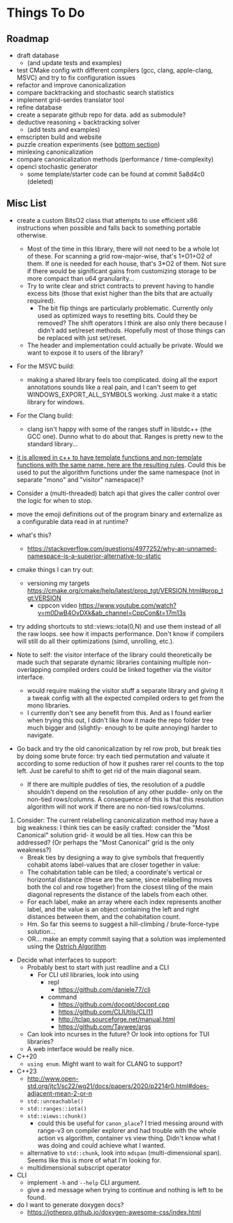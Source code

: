 # Things To Do

## Roadmap

- draft database
  - (and update tests and examples)
- test CMake config with different compilers (gcc, clang, apple-clang, MSVC) and try to fix configuration issues
- refactor and improve canonicalization
- compare backtracking and stochastic search statistics
- implement grid-serdes translator tool
- refine database
- create a separate github repo for data. add as submodule?
- deductive reasoning + backtracking solver
  - (add tests and examples)
- emscripten build and website
- puzzle creation experiments (see [bottom section](#interesting-questions-for-further-research))
- minlexing canonicalization
- compare canonicalization methods (performance / time-complexity)
- opencl stochastic generator
  - some template/starter code can be found at commit 5a8d4c0 (deleted)

## Misc List

- create a custom BitsO2 class that attempts to use efficient x86 instructions when possible and falls back to something portable otherwise.
  - Most of the time in this library, there will not need to be a whole lot of these. For scanning a grid row-major-wise, that's 1+O1+O2 of them. If one is needed for each house, that's 3*O2 of them. Not sure if there would be significant gains from customizing storage to be more compact than u64 granularity...
  - Try to write clear and strict contracts to prevent having to handle excess bits (those that exist higher than the bits that are actually required).
    - The bit flip things are particularly problematic. Currently only used as optimized ways to resetting bits. Could they be removed? The shift operators I think are also only there because I didn't add set/reset methods. Hopefully most of those things can be replaced with just set/reset.
  - The header and implementation could actually be private. Would we want to expose it to users of the library?

- For the MSVC build:
  - making a shared library feels too complicated. doing all the export annotations sounds like a real pain, and I can't seem to get WINDOWS_EXPORT_ALL_SYMBOLS working. Just make it a static library for windows.
- For the Clang build:
  - clang isn't happy with some of the ranges stuff in libstdc++ (the GCC one). Dunno what to do about that. Ranges is pretty new to the standard library...

- [it is allowed in c++ to have template functions and non-template functions with the same name. here are the resulting rules](https://stackoverflow.com/a/16865452/11107541). Could this be used to put the algorithm functions under the same namespace (not in separate "mono" and "visitor" namespace)?

- Consider a (multi-threaded) batch api that gives the caller control over the logic for when to stop.

- move the emoji definitions out of the program binary and externalize as a configurable data read in at runtime?

- what's this?
  - https://stackoverflow.com/questions/4977252/why-an-unnamed-namespace-is-a-superior-alternative-to-static

- cmake things I can try out:
  - versioning my targets https://cmake.org/cmake/help/latest/prop_tgt/VERSION.html#prop_tgt:VERSION
    - cppcon video <https://www.youtube.com/watch?v=m0DwB4OvDXk&ab_channel=CppCon&t=17m13s>

- try adding shortcuts to std::views::iota(0,N) and use them instead of all the raw loops. see how it impacts performance. Don't know if compilers will still do all their optimizations (simd, unrolling, etc.).

- Note to self: the visitor interface of the library could theoretically be made such that separate dynamic libraries containing multiple non-overlapping compiled orders could be linked together via the visitor interface.
  - would require making the visitor stuff a separate library and giving it a tweak config with all the expected compiled orders to get from the mono libraries.
  - I currently don't see any benefit from this. And as I found earlier when trying this out, I didn't like how it made the repo folder tree much bigger and (slightly- enough to be quite annoying) harder to navigate.

- Go back and try the old canonicalization by rel row prob, but break ties by doing some brute force: try each tied permutation and valuate it according to some reduction of how it pushes rarer rel counts to the top left. Just be careful to shift to get rid of the main diagonal seam.
  - If there are multiple puddles of ties, the resolution of a puddle shouldn't depend on the resolution of any other puddle- only on the non-tied rows/columns. A consequence of this is that this resolution algorithm will not work if there are no non-tied rows/columns.

1. Consider: The current relabelling canonicalization method may have a big weakness: I think ties can be easily crafted: consider the "Most Canonical" solution grid- it would be all ties. How can this be addressed? (Or perhaps the "Most Canonical" grid is the only weakness?)
    - Break ties by designing a way to give symbols that frequently cohabit atoms label-values that are closer together in value:
    - The cohabitation table can be tiled; a coordinate's vertical or horizontal distance (these are the same, since relabelling moves both the col and row together) from the closest tiling of the main diagonal represents the distance of the labels from each other.
    - For each label, make an array where each index represents another label, and the value is an object containing the left and right distances between them, and the cohabitation count.
    - Hm. So far this seems to suggest a hill-climbing / brute-force-type solution...
    - OR... make an empty commit saying that a solution was implemented using the [Ostrich Algorithm](https://en.wikipedia.org/wiki/Ostrich_algorithm)

- Decide what interfaces to support:
  - Probably best to start with just readline and a CLI
    - For CLI util libraries, look into using
      - repl
        - https://github.com/daniele77/cli
      - command
        - https://github.com/docopt/docopt.cpp
        - https://github.com/CLIUtils/CLI11
        - http://tclap.sourceforge.net/manual.html
        - https://github.com/Taywee/args
  - Can look into ncurses in the future? Or look into options for TUI libraries?
  - A web interface would be really nice.
- C++20
  - `using enum`. Might want to wait for CLANG to support?
- C++23
  - http://www.open-std.org/jtc1/sc22/wg21/docs/papers/2020/p2214r0.html#does-adjacent-mean-2-or-n
  - `std::unreachable()`
  - `std::ranges::iota()`
  - `std::views::chunk()`
    - could this be useful for `canon_place`? I tried messing around with range-v3 on compiler explorer and had trouble with the whole action vs algorithm, container vs view thing. Didn't know what I was doing and could achieve what I wanted.
  - alternative to `std::chunk`, look into `mdspan` (multi-dimensional span). Seems like this is more of what I'm looking for.
  - multidimensional subscript operator
- CLI
  - implement `-h` and `--help` CLI argument.
  - give a red message when trying to continue and nothing is left to be found.
- do I want to generate doxygen docs?
  - https://jothepro.github.io/doxygen-awesome-css/index.html